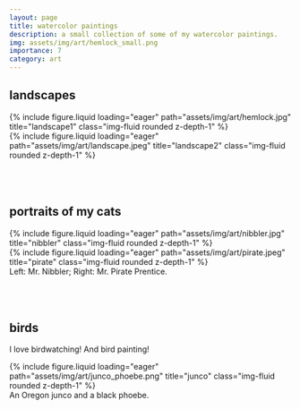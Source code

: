 ```yaml
---
layout: page
title: watercolor paintings
description: a small collection of some of my watercolor paintings.
img: assets/img/art/hemlock_small.png
importance: 7
category: art
---
```


## landscapes
<div class="row">
    <div class="col">
        {% include figure.liquid loading="eager" path="assets/img/art/hemlock.jpg" title="landscape1" class="img-fluid rounded z-depth-1" %}
    </div>
</div>
<div class='row'>
    <div class="col">
        {% include figure.liquid loading="eager" path="assets/img/art/landscape.jpeg" title="landscape2" class="img-fluid rounded z-depth-1" %}
    </div>
</div>
<br>
<br>
<br>

## portraits of my cats
<div class="row">
<div class="col">
  {% include figure.liquid loading="eager" path="assets/img/art/nibbler.jpg" title="nibbler" class="img-fluid rounded z-depth-1" %}
</div>
    <div class="col">
        {% include figure.liquid loading="eager" path="assets/img/art/pirate.jpeg" title="pirate" class="img-fluid rounded z-depth-1" %}
    </div>
</div>
<div class="caption">
Left: Mr. Nibbler; Right: Mr. Pirate Prentice.
</div>
<br>
<br>
<br>

## birds
I love birdwatching! And bird painting!

<div class="row">
    <div class="col">
        {% include figure.liquid loading="eager" path="assets/img/art/junco_phoebe.png" title="junco" class="img-fluid rounded z-depth-1" %}
    </div>
</div>
<div class="caption">
An Oregon junco and a black phoebe.
</div>
<br>
<br>
<br>
